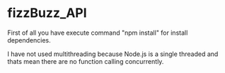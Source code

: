 # fizzBuzz_API

First of all you have execute command "npm install" for install dependencies.



I have not used multithreading because Node.js is a single threaded and thats mean there are no function calling concurrently.

